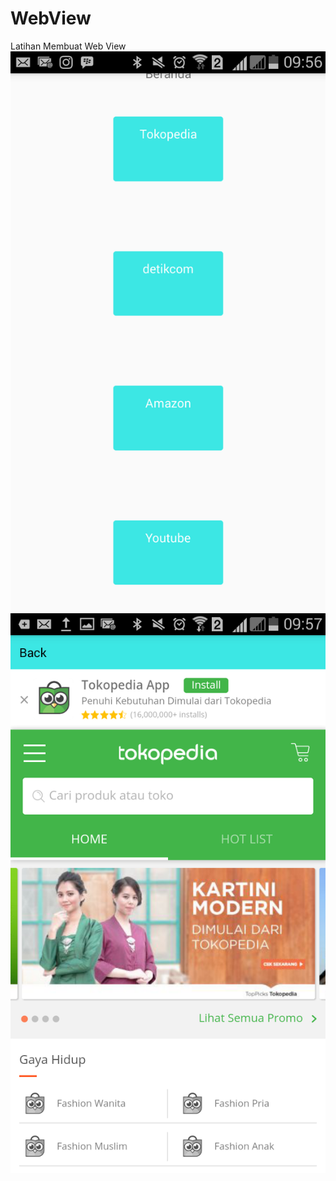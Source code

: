 # WebView
Latihan Membuat Web View
![Alt text](beranda.png?raw=true "Optional Title")
![Alt text](tokopedia.png?raw=true "Optional Title")

